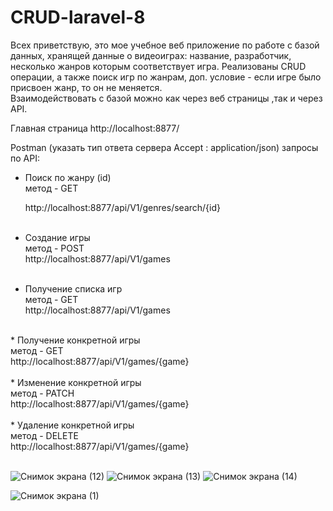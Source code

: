 
# CRUD-laravel-8

 <p> Всех приветствую, это мое учебное веб приложение по работе с базой данных, хранящей данные о видеоиграх: название, разработчик, несколько жанров которым соответствует игра. Реализованы CRUD операции, а также поиск игр по жанрам, доп. условие - если игре было присвоен жанр, то он не меняется.<br>
Взаимодействовать с базой можно как через веб страницы ,так и через API.</p>

Главная страница
http://localhost:8877/

Postman (указать тип ответа сервера  Accept : application/json) запросы по API:
* Поиск по жанру (id) <br> метод  - GET <br>
  
  http://localhost:8877/api/V1/genres/search/{id}
  <br>
  <br>
* Создание игры <br> метод - POST <br>
  http://localhost:8877/api/V1/games
  <br>
  <br>
*  Получение списка игр <br> метод - GET <br>
   http://localhost:8877/api/V1/games 
   <br>
  <br>
* Получение конкретной игры<br> метод - GET <br>
   http://localhost:8877/api/V1/games/{game}
  <br>
  <br>
* Изменение конкретной игры<br> метод - PATCH <br>
     http://localhost:8877/api/V1/games/{game}
  <br>
     <br>
* Удаление конкретной игры<br> метод - DELETE <br>
     http://localhost:8877/api/V1/games/{game}
     <br>
     <br>



![Снимок экрана (12)](https://user-images.githubusercontent.com/94881316/188412172-6411ed85-0c86-4fb4-be80-1d7a1aafd12e.png)
![Снимок экрана (13)](https://user-images.githubusercontent.com/94881316/188412322-9e51543f-e6ab-4362-8f85-57eec8473d1e.png)
![Снимок экрана (14)](https://user-images.githubusercontent.com/94881316/188412405-42f83378-4481-45b1-adee-eb47758c605c.png)

![Снимок экрана (1)](https://user-images.githubusercontent.com/94881316/188411865-3a7f2295-de2a-4a2b-9355-e551dd5055f5.png)
